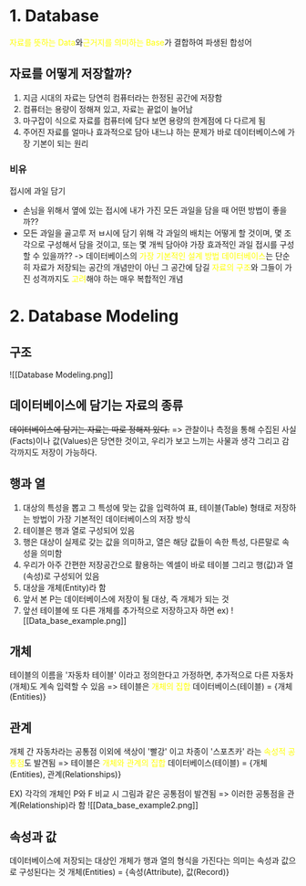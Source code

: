 # 1. Database
<font color="#ffff00">자료를 뜻하는 Data</font>와<font color="#ffff00">근거지를 의미하는 Base</font>가 결합하여 파생된 합성어

## 자료를 어떻게 저장할까?
1. 지금 시대의 자료는 당연히 컴퓨터라는 한정된 공간에 저장함
2. 컴퓨터는 용량이 정해져 있고, 자료는 끝없이 늘어남
3. 마구잡이 식으로 자료를 컴퓨터에 담다 보면 용량의 한계점에 다 다르게 됨
4. 주어진 자료를 얼마나 효과적으로 담아 내느냐 하는 문제가 바로 데이터베이스에 가장 기본이 되는 원리
### 비유
접시에 과일 담기
- 손님을 위해서 옆에 있는 접시에 내가 가진 모든 과일을 담을 때 어떤 방법이 좋을까??
- 모든 과일을 골고루 저 ㅂ시에 담기 위해 각 과일의 배치는 어떻게 할 것이며, 몇 조각으로 구성해서 담을 것이고, 또는 몇 개씩 담아야 가장 효과적인 과일 접시를 구성할 수 있을까??
  -> 데이터베이스의 <font color="#ffff00">가장 기본적인 설계 방법</font>
<font color="#ffff00">데이터베이스</font>는 단순히 자료가 저장되는 공간의 개념만이 아닌 그 공간에 담길 <font color="#ffff00">자료의 구조</font>와 그들이 가진 성격까지도 <font color="#ffff00">고려</font>해야 하는 매우 복합적인 개념

# 2. Database Modeling
## 구조
![[Database Modeling.png]]
## 데이터베이스에 담기는 자료의 종류
~~데이터베이스에 담기는 자료는 따로 정해져 있다.~~
=> 관찰이나 측정을 통해 수집된 사실(Facts)이나 값(Values)은 당연한 것이고, 우리가 보고 느끼는 사물과 생각 그리고 감각까지도 저장이 가능하다.
 
## 행과 열
1. 대상의 특성을 뽑고 그 특성에 맞는 값을 입력하여 표, 테이블(Table) 형태로 저장하는 방법이 가장 기본적인 데이터베이스의 저장 방식
2. 테이블은 행과 열로 구성되어 있음
3. 행은 대상이 실제로 갖는 값을 의미하고, 열은 해당 값들이 속한 특성, 다른말로 속성을 의미함
4. 우리가 아주 간편한 저장공간으로 활용하는 엑셀이 바로 테이블 그리고 행(값)과 열(속성)로 구성되어 있음
5. 대상을 개체(Entity)라 함
6. 앞서 본 P는 데이터베이스에 저장이 될 대상, 즉 개체가 되는 것
7. 앞선 테이블에 또 다른 개체를 추가적으로 저장하고자 하면
ex)
![[Data_base_example.png]]
## 개체
테이블의 이름을 '자동차 테이블' 이라고 정의한다고 가정하면, 추가적으로 다른 자동차(개체)도 계속 입력할 수 있음
 => 테이블은 <font color="#ffff00">개체의 집합</font>
 데이터베이스(테이블) = {개체(Entities)}
 
 ## 관계
 개체 간 자동차라는 공통점 이외에 색상이 '빨강' 이고 차종이 '스포츠카' 라는 <font color="#ffff00">속성적 공통점</font>도 발견됨
=> 테이블은 <font color="#ffff00">개체와 관계의 집합</font>
데이터베이스(테이블) = {개체(Entities), 관계(Relationships)}

EX)
	 각각의 개체인 P와 F 비교 시 그림과 같은 공통점이 발견됨
	 => 이러한 공통점을 관계(Relationship)라 함
	 ![[Data_base_example2.png]]

## 속성과 값
데이터베이스에 저장되는 대상인 개체가 행과 열의 형식을 가진다는 의미는 속성과 값으로 구성된다는 것
개체(Entities) = {속성(Attribute), 값(Record)}